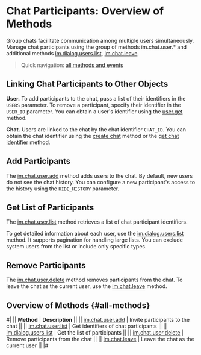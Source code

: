 # Chat Participants: Overview of Methods

Group chats facilitate communication among multiple users simultaneously. Manage chat participants using the group of methods im.chat.user.* and additional methods [im.dialog.users.list](./im-dialog-users-list.md), [im.chat.leave](./im-chat-leave.md).

> Quick navigation: [all methods and events](#all-methods)

## Linking Chat Participants to Other Objects

**User.** To add participants to the chat, pass a list of their identifiers in the `USERS` parameter. To remove a participant, specify their identifier in the `USER_ID` parameter. You can obtain a user's identifier using the [user.get](../../user/user-get.md) method.

**Chat.** Users are linked to the chat by the chat identifier `CHAT_ID`. You can obtain the chat identifier using the [create chat](../im-chat-add.md) method or the [get chat identifier](../im-chat-get.md) method.

## Add Participants

The [im.chat.user.add](./im-chat-user-add.md) method adds users to the chat. By default, new users do not see the chat history. You can configure a new participant's access to the history using the `HIDE_HISTORY` parameter.

## Get List of Participants

The [im.chat.user.list](./im-chat-user-list.md) method retrieves a list of chat participant identifiers.

To get detailed information about each user, use the [im.dialog.users.list](./im-dialog-users-list.md) method. It supports pagination for handling large lists. You can exclude system users from the list or include only specific types.

## Remove Participants

The [im.chat.user.delete](./im-chat-user-delete.md) method removes participants from the chat. To leave the chat as the current user, use the [im.chat.leave](./im-chat-leave.md) method.

## Overview of Methods {#all-methods}

#|
|| **Method** | **Description** ||
|| [im.chat.user.add](./im-chat-user-add.md) | Invite participants to the chat ||
|| [im.chat.user.list](./im-chat-user-list.md) | Get identifiers of chat participants ||
|| [im.dialog.users.list](./im-dialog-users-list.md) | Get the list of participants ||
|| [im.chat.user.delete](./im-chat-user-delete.md) | Remove participants from the chat ||
|| [im.chat.leave](./im-chat-leave.md) | Leave the chat as the current user ||
|#